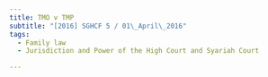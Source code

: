 ```yaml
---
title: TMO v TMP 
subtitle: "[2016] SGHCF 5 / 01\_April\_2016"
tags:
  - Family law
  - Jurisdiction and Power of the High Court and Syariah Court

---
```



